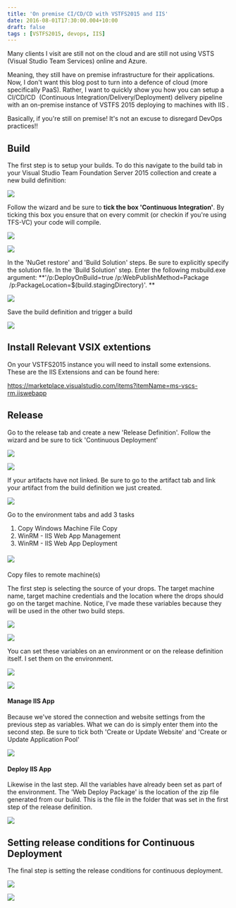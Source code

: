 ```yaml
---
title: 'On premise CI/CD/CD with VSTFS2015 and IIS'
date: 2016-08-01T17:30:00.004+10:00
draft: false
tags : [VSTFS2015, devops, IIS]
---
```


Many clients I visit are still not on the cloud and are still not using VSTS (Visual Studio Team Services) online and Azure.

Meaning, they still have on premise infrastructure for their applications. Now, I don't want this blog post to turn into a defence of cloud (more specifically PaaS). Rather, I want to quickly show you how you can setup a CI/CD/CD  (Continuous Integration/Delivery/Deployment) delivery pipeline with an on-premise instance of VSTFS 2015 deploying to machines with IIS .  
  
Basically, if you're still on premise! It's not an excuse to disregard DevOps practices!!  

## Build
The first step is to setup your builds. To do this navigate to the build tab in your Visual Studio Team Foundation Server 2015 collection and create a new build definition:

[![](https://1.bp.blogspot.com/-nvPiSNeZ9ZM/V56NpxUuUSI/AAAAAAAAKkg/vx9_hYa2wBYqYfCb3DxneGYjTu7IsDapQCLcB/s640/2016-08-01%2B09_44_41-Microsoft%2BVisual%2BStudio%2BTeam%2BServices.jpg)](https://1.bp.blogspot.com/-nvPiSNeZ9ZM/V56NpxUuUSI/AAAAAAAAKkg/vx9_hYa2wBYqYfCb3DxneGYjTu7IsDapQCLcB/s1600/2016-08-01%2B09_44_41-Microsoft%2BVisual%2BStudio%2BTeam%2BServices.jpg)

Follow the wizard and be sure to **tick the box 'Continuous Integration'**. By ticking this box you ensure that on every commit (or checkin if you're using TFS-VC) your code will compile.

[![](https://4.bp.blogspot.com/-BHW4n9BP5qg/V56OWeEVdWI/AAAAAAAAKks/-Fum6z9Agn0gIevJw_x151yEhmKgpfW9wCLcB/s400/2016-08-01%2B09_48_31-Microsoft%2BVisual%2BStudio%2BTeam%2BServices.jpg)](https://4.bp.blogspot.com/-BHW4n9BP5qg/V56OWeEVdWI/AAAAAAAAKks/-Fum6z9Agn0gIevJw_x151yEhmKgpfW9wCLcB/s1600/2016-08-01%2B09_48_31-Microsoft%2BVisual%2BStudio%2BTeam%2BServices.jpg)

[![](https://4.bp.blogspot.com/-MpxYw7rnuiI/V56OKKHfH0I/AAAAAAAAKkk/VITNnKiicfM-UETcPDik11bJKKn1kIkRwCLcB/s400/2016-08-01%2B09_47_26-Microsoft%2BVisual%2BStudio%2BTeam%2BServices.png)](https://4.bp.blogspot.com/-MpxYw7rnuiI/V56OKKHfH0I/AAAAAAAAKkk/VITNnKiicfM-UETcPDik11bJKKn1kIkRwCLcB/s1600/2016-08-01%2B09_47_26-Microsoft%2BVisual%2BStudio%2BTeam%2BServices.png)

In the 'NuGet restore' and 'Build Solution' steps. Be sure to explicitly specify the solution file. In the 'Build Solution' step. Enter the following msbuild.exe argument: **'/p:DeployOnBuild=true /p:WebPublishMethod=Package  /p:PackageLocation=$(build.stagingDirectory)'. **

[![](https://3.bp.blogspot.com/-VXagVAPh65I/V574fXZ1csI/AAAAAAAAKng/ow7eBwMtEQ4-WXgQwWNf3X4qqImAjk3IQCLcB/s640/2016-08-01%2B17_21_12-Microsoft%2BVisual%2BStudio%2BTeam%2BServices.jpg)](https://3.bp.blogspot.com/-VXagVAPh65I/V574fXZ1csI/AAAAAAAAKng/ow7eBwMtEQ4-WXgQwWNf3X4qqImAjk3IQCLcB/s1600/2016-08-01%2B17_21_12-Microsoft%2BVisual%2BStudio%2BTeam%2BServices.jpg)

Save the build definition and trigger a build

[![](https://2.bp.blogspot.com/-JYrjxetkqzI/V56errt2_uI/AAAAAAAAKlI/Zd0DdaEZaY8nat87FykxAAnGrCQzbK1FwCLcB/s640/2016-08-01%2B10_58_13-Microsoft%2BVisual%2BStudio%2BTeam%2BServices.jpg)](https://2.bp.blogspot.com/-JYrjxetkqzI/V56errt2_uI/AAAAAAAAKlI/Zd0DdaEZaY8nat87FykxAAnGrCQzbK1FwCLcB/s1600/2016-08-01%2B10_58_13-Microsoft%2BVisual%2BStudio%2BTeam%2BServices.jpg)

  

## Install Relevant VSIX extentions

On your VSTFS2015 instance you will need to install some extensions. These are the IIS Extensions and can be found here:

  

https://marketplace.visualstudio.com/items?itemName=ms-vscs-rm.iiswebapp

## Release

Go to the release tab and create a new 'Release Definition'. Follow the wizard and be sure to tick 'Continuous Deployment'

[![](https://1.bp.blogspot.com/-mmpS-DjJ-AU/V56m-8VkQ6I/AAAAAAAAKlc/qeiWWYtqFq0oVTixja-a8PeoIJp7-8aKwCLcB/s320/2016-08-01%2B11_32_10-Explorer%2B-%2BVisual%2BStudio%2BTeam%2BServices.jpg)](https://1.bp.blogspot.com/-mmpS-DjJ-AU/V56m-8VkQ6I/AAAAAAAAKlc/qeiWWYtqFq0oVTixja-a8PeoIJp7-8aKwCLcB/s1600/2016-08-01%2B11_32_10-Explorer%2B-%2BVisual%2BStudio%2BTeam%2BServices.jpg)

  

[![](https://1.bp.blogspot.com/-ULbPaAto89A/V56m-9DhVXI/AAAAAAAAKlY/O4Wk6Nd9YLEgd9Mf8szVzofD2p8KuzUkQCLcB/s320/2016-08-01%2B11_32_51-Explorer%2B-%2BVisual%2BStudio%2BTeam%2BServices.jpg)](https://1.bp.blogspot.com/-ULbPaAto89A/V56m-9DhVXI/AAAAAAAAKlY/O4Wk6Nd9YLEgd9Mf8szVzofD2p8KuzUkQCLcB/s1600/2016-08-01%2B11_32_51-Explorer%2B-%2BVisual%2BStudio%2BTeam%2BServices.jpg)

If your artifacts have not linked. Be sure to go to the artifact tab and link your artifact from the build definition we just created.

[![](https://2.bp.blogspot.com/-fi0I0twlBlA/V56ngzqhkmI/AAAAAAAAKlg/VWv_P1uYMxwnRhueQpTwuNkokq9R3BnSwCLcB/s640/2016-08-01%2B11_35_55-New%2BEmpty%2BDefinition%2B01-Aug%2B-%2BVisual%2BStudio%2BTeam%2BServices.jpg)](https://2.bp.blogspot.com/-fi0I0twlBlA/V56ngzqhkmI/AAAAAAAAKlg/VWv_P1uYMxwnRhueQpTwuNkokq9R3BnSwCLcB/s1600/2016-08-01%2B11_35_55-New%2BEmpty%2BDefinition%2B01-Aug%2B-%2BVisual%2BStudio%2BTeam%2BServices.jpg)


Go to the environment tabs and add 3 tasks

1. Copy Windows Machine File Copy
2. WinRM - IIS Web App Management
3. WinRM - IIS Web App Deployment

#### [![](https://4.bp.blogspot.com/-r6HaR1w5NlE/V56pF3q4Q5I/AAAAAAAAKlw/rqpae0_wmAUojeowukuanHK8P0sBFgG4QCLcB/s640/2016-08-01%2B11_41_36-New%2BEmpty%2BDefinition%2B01-Aug%2B-%2BVisual%2BStudio%2BTeam%2BServices.jpg)](https://4.bp.blogspot.com/-r6HaR1w5NlE/V56pF3q4Q5I/AAAAAAAAKlw/rqpae0_wmAUojeowukuanHK8P0sBFgG4QCLcB/s1600/2016-08-01%2B11_41_36-New%2BEmpty%2BDefinition%2B01-Aug%2B-%2BVisual%2BStudio%2BTeam%2BServices.jpg)  
  

Copy files to remote machine(s)

The first step is selecting the source of your drops. The target machine name, target machine credentials and the location where the drops should go on the target machine. Notice, I've made these variables because they will be used in the other two build steps.

  

[![](https://2.bp.blogspot.com/-eGUI06gegZs/V57a1RVbk_I/AAAAAAAAKmA/NJH0O4BnHhQncmG_xD52CsXIatrS3lAzwCLcB/s400/2016-08-01%2B15_12_11-New%2BEmpty%2BDefinition%2B01-Aug%2B-%2BVisual%2BStudio%2BTeam%2BServices.jpg)](https://2.bp.blogspot.com/-eGUI06gegZs/V57a1RVbk_I/AAAAAAAAKmA/NJH0O4BnHhQncmG_xD52CsXIatrS3lAzwCLcB/s1600/2016-08-01%2B15_12_11-New%2BEmpty%2BDefinition%2B01-Aug%2B-%2BVisual%2BStudio%2BTeam%2BServices.jpg)

  

[![](https://4.bp.blogspot.com/-MwiXkcoGZ90/V57cyc76IrI/AAAAAAAAKmY/1sUOEaj19GUtnDuNn7qu_QiPNijiuM_hgCLcB/s640/2016-08-01%2B15_23_18-New%2BEmpty%2BDefinition%2B01-Aug%2B-%2BVisual%2BStudio%2BTeam%2BServices.jpg)](https://4.bp.blogspot.com/-MwiXkcoGZ90/V57cyc76IrI/AAAAAAAAKmY/1sUOEaj19GUtnDuNn7qu_QiPNijiuM_hgCLcB/s1600/2016-08-01%2B15_23_18-New%2BEmpty%2BDefinition%2B01-Aug%2B-%2BVisual%2BStudio%2BTeam%2BServices.jpg)

  

You can set these variables on an environment or on the release definition itself. I set them on the environment. 

  

[![](https://3.bp.blogspot.com/-M-zPiFt4f3k/V57bXByfALI/AAAAAAAAKmI/a2D2WhS-N38_gpzL5gzBCV3lwy0MyQ1eACLcB/s400/2016-08-01%2B15_17_14-New%2BEmpty%2BDefinition%2B01-Aug%2B-%2BVisual%2BStudio%2BTeam%2BServices.jpg)](https://3.bp.blogspot.com/-M-zPiFt4f3k/V57bXByfALI/AAAAAAAAKmI/a2D2WhS-N38_gpzL5gzBCV3lwy0MyQ1eACLcB/s1600/2016-08-01%2B15_17_14-New%2BEmpty%2BDefinition%2B01-Aug%2B-%2BVisual%2BStudio%2BTeam%2BServices.jpg)

[![](https://1.bp.blogspot.com/-eA-fMyzJWKs/V57iOOoiezI/AAAAAAAAKnQ/S37MQdhH1ikjyq4hiO7JY2dkHS_WwEVcACLcB/s640/2016-08-01%2B15_46_06-ReleaseDef%2B-%2BVisual%2BStudio%2BTeam%2BServices.jpg)](https://1.bp.blogspot.com/-eA-fMyzJWKs/V57iOOoiezI/AAAAAAAAKnQ/S37MQdhH1ikjyq4hiO7JY2dkHS_WwEVcACLcB/s1600/2016-08-01%2B15_46_06-ReleaseDef%2B-%2BVisual%2BStudio%2BTeam%2BServices.jpg)

  

#### Manage IIS App

Because we've stored the connection and website settings from the previous step as variables. What we can do is simply enter them into the second step. Be sure to tick both 'Create or Update Website' and 'Create or Update Application Pool'

  

[![](https://1.bp.blogspot.com/-tGGqcUOX30o/V57eu1ustoI/AAAAAAAAKms/a7_-i-VIol0nLLhPYtG7CwenhBtuqtSsQCLcB/s640/2016-08-01%2B15_29_27-New%2BEmpty%2BDefinition%2B01-Aug%2B-%2BVisual%2BStudio%2BTeam%2BServices.jpg)](https://1.bp.blogspot.com/-tGGqcUOX30o/V57eu1ustoI/AAAAAAAAKms/a7_-i-VIol0nLLhPYtG7CwenhBtuqtSsQCLcB/s1600/2016-08-01%2B15_29_27-New%2BEmpty%2BDefinition%2B01-Aug%2B-%2BVisual%2BStudio%2BTeam%2BServices.jpg)

  

#### Deploy IIS App

Likewise in the last step. All the variables have already been set as part of the environment. The 'Web Deploy Package' is the location of the zip file generated from our build. This is the file in the folder that was set in the first step of the release definition.

[![](https://1.bp.blogspot.com/-_r05yxIbTOI/V57fVvAHYWI/AAAAAAAAKm0/MWMrXzgzkAooccfyAXjbv-LDVJFYbLSdgCLcB/s640/2016-08-01%2B15_33_52-New%2BEmpty%2BDefinition%2B01-Aug%2B-%2BVisual%2BStudio%2BTeam%2BServices.jpg)](https://1.bp.blogspot.com/-_r05yxIbTOI/V57fVvAHYWI/AAAAAAAAKm0/MWMrXzgzkAooccfyAXjbv-LDVJFYbLSdgCLcB/s1600/2016-08-01%2B15_33_52-New%2BEmpty%2BDefinition%2B01-Aug%2B-%2BVisual%2BStudio%2BTeam%2BServices.jpg)

  

  

  

  

## Setting release conditions for Continuous Deployment

The final step is setting the release conditions for continuous deployment.

  

[![](https://1.bp.blogspot.com/-1id-2UrQwMg/V57gZgtXzKI/AAAAAAAAKnE/WUqxqwBOX0U1BRwAAvdXp9qWOYdqX7_mQCLcB/s640/2016-08-01%2B15_37_37-ReleaseDef%2B-%2BVisual%2BStudio%2BTeam%2BServices.jpg)](https://1.bp.blogspot.com/-1id-2UrQwMg/V57gZgtXzKI/AAAAAAAAKnE/WUqxqwBOX0U1BRwAAvdXp9qWOYdqX7_mQCLcB/s1600/2016-08-01%2B15_37_37-ReleaseDef%2B-%2BVisual%2BStudio%2BTeam%2BServices.jpg)

  

[![](https://4.bp.blogspot.com/-dDA_GsBLZTo/V57gZoaG6DI/AAAAAAAAKnA/Ne9NZepAY7AKPXjf0gbjJH9uRuJTMDxzgCLcB/s640/2016-08-01%2B15_38_27-ReleaseDef%2B-%2BVisual%2BStudio%2BTeam%2BServices.jpg)](https://4.bp.blogspot.com/-dDA_GsBLZTo/V57gZoaG6DI/AAAAAAAAKnA/Ne9NZepAY7AKPXjf0gbjJH9uRuJTMDxzgCLcB/s1600/2016-08-01%2B15_38_27-ReleaseDef%2B-%2BVisual%2BStudio%2BTeam%2BServices.jpg)